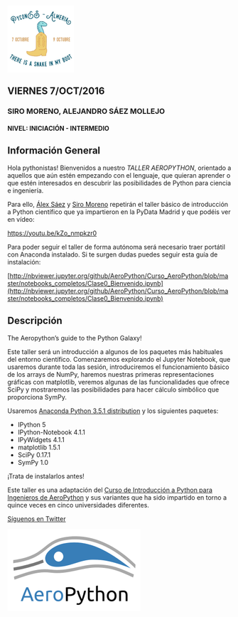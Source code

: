 ﻿
 
<img src="./static/pycones2016.jpg" alt="PyConEs" align="center" style="width: 150px;"/>

## VIERNES 7/OCT/2016

### SIRO MORENO, ALEJANDRO SÁEZ MOLLEJO
#### NIVEL: INICIACIÓN - INTERMEDIO
## Información General

Hola pythonistas! Bienvenidos a nuestro *TALLER AEROPYTHON*, orientado a aquellos que aún estén empezando con el lenguaje, que quieran aprender o que estén interesados en descubrir las posibilidades de Python para ciencia e ingeniería.

Para ello, [Álex Sáez](https://www.linkedin.com/in/alejandrosaezm/) y [Siro Moreno](https://www.linkedin.com/in/siro-moreno-mart%C3%ADn-1bab18b7/en) repetirán el taller básico de introducción a Python científico que ya impartieron en la PyData Madrid y que podéis ver en vídeo:

https://youtu.be/kZo_nmpkzr0

Para poder seguir el taller de forma autónoma será necesario traer portátil con Anaconda instalado. Si te surgen dudas puedes seguir esta guía de instalación:

[http://nbviewer.jupyter.org/github/AeroPython/Curso_AeroPython/blob/master/notebooks_completos/Clase0_Bienvenido.ipynb](http://nbviewer.jupyter.org/github/AeroPython/Curso_AeroPython/blob/master/notebooks_completos/Clase0_Bienvenido.ipynb)



## Descripción

The Aeropython’s guide to the Python Galaxy! 

Este taller será un introducción a algunos de los paquetes más habituales del entorno científico. Comenzaremos explorando el Jupyter Notebook, que usaremos durante toda las sesión, introduciremos el funcionamiento básico de los arrays de NumPy, haremos nuestras primeras representaciones gráficas con matplotlib, veremos algunas de las funcionalidades que ofrece SciPy y mostraremos las posibilidades para hacer cálculo simbólico que proporciona SymPy.

Usaremos [Anaconda Python 3.5.1 distribution](https://www.continuum.io/downloads) y los siguientes paquetes:

* IPython 5
* IPython-Notebook 4.1.1
* IPyWidgets 4.1.1
* matplotlib 1.5.1
* SciPy 0.17.1
* SymPy 1.0

¡Trata de instalarlos antes!

Este taller es una adaptación del [Curso de Introducción a Python para Ingenieros de AeroPython](https://github.com/AeroPython/Curso_AeroPython) y sus variantes que ha sido impartido en torno a quince veces en cinco universidades diferentes.

[Síguenos en Twitter](https://twitter.com/AeroPython)

<img src="./static/aeropython_name_mini.png" alt="AeroPython" align="center" style="width: 300px;"/>